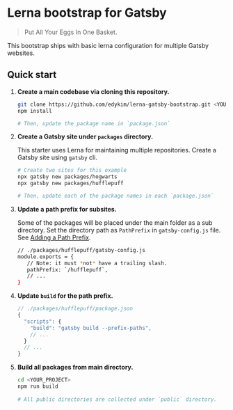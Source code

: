 # Lerna bootstrap for Gatsby

> Put All Your Eggs In One Basket.

This bootstrap ships with basic lerna configuration for multiple Gatsby websites.

## Quick start

1. **Create a main codebase via cloning this repository.**

   ```sh
   git clone https://github.com/edykim/lerna-gatsby-bootstrap.git <YOUR_PROJECT> && cd <YOUR_PROJECT>
   npm install
   
   # Then, update the package name in `package.json`
   ```

2. **Create a Gatsby site under `packages` directory.**

   This starter uses Lerna for maintaining multiple repositories. Create a Gatsby site using `gatsby` cli.

   ```sh
   # Create two sites for this example
   npx gatsby new packages/hogwarts
   npx gatsby new packages/hufflepuff
   
   # Then, update each of the package names in each `package.json`
   ```

3. **Update a path prefix for subsites.**

   Some of the packages will be placed under the main folder as a sub directory. Set the directory path as `PathPrefix` in `gatsby-config.js` file. See [Adding a Path Prefix](https://www.gatsbyjs.org/docs/path-prefix/).
   
   ```sh
   // ./packages/hufflepuff/gatsby-config.js
   module.exports = {
      // Note: it must *not* have a trailing slash.
      pathPrefix: `/hufflepuff`,
      // ...
   }
   ```

4. **Update `build` for the path prefix.**

   ```js
   // ./packages/hufflepuff/package.json
   {
     "scripts": {
       "build": "gatsby build --prefix-paths", 
       // ...
     }
     // ...
   }
   ```

5. **Build all packages from main directory.**

   ```sh
   cd <YOUR_PROJECT>
   npm run build
    
   # All public directories are collected under `public` directory.
   ```
